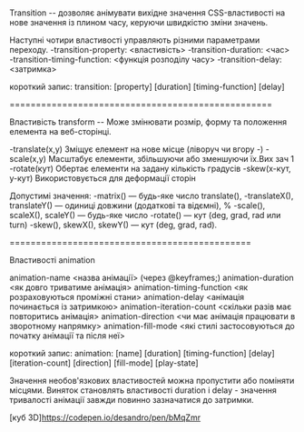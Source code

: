 #

Transition -- дозволяє анімувати вихідне значення CSS-властивості на нове значення із плином часу, керуючи швидкістю зміни значень.

Наступні чотири властивості управляють різними параметрами переходу.
-transition-property: <властивість>
-transition-duration: <час>
-transition-timing-function: <функція розподілу часу>
-transition-delay: <затримка>

короткий запис:
transition: [property] [duration] [timing-function] [delay]

==================================================

Властивість transform -- Може змінювати розмір, форму та положення елемента на веб-сторінці.

-translate(x,y)  Зміщує елемент на нове місце (ліворуч чи вгору -)
-scale(x,y)  Масштабує елементи, збільшуючи або зменшуючи їх.Вих зач 1
-rotate(кут)  Обертає елементи на задану кількість градусів 
-skew(x-кут, y-кут)  Використовується для деформації сторін

Допустимі значення:
-matrix() — будь-яке число translate(),
-translateX(), translateY() — одиниці довжини (додаткові та відємні), %
-scale(), scaleX(), scaleY() — будь-яке число
-rotate() — кут (deg, grad, rad или turn)
-skew(), skewX(), skewY() — кут (deg, grad, rad).

==============================================

Властивості animation

animation-name  <назва анімації> (через @keyframes;)
animation-duration  <як довго триватиме анімація>
animation-timing-function  <як розраховуються проміжні стани>
animation-delay  <анімація починається із затримкою>
animation-iteration-count  <скільки разів має повторитись анімація>
animation-direction  <чи має анімація працювати в зворотному напрямку>
animation-fill-mode  <які стилі застосовуються до початку анімації та після неї>

короткий запис:
animation: [name] [duration] [timing-function] [delay] [iteration-count] [direction] [fill-mode] [play-state]

Значення необов'язкових властивостей можна пропустити або поміняти місцями. Виняток становлять властивості duration і delay - значення тривалості анімації завжди повинно зазначатися до затримки.

[куб 3D]https://codepen.io/desandro/pen/bMqZmr
